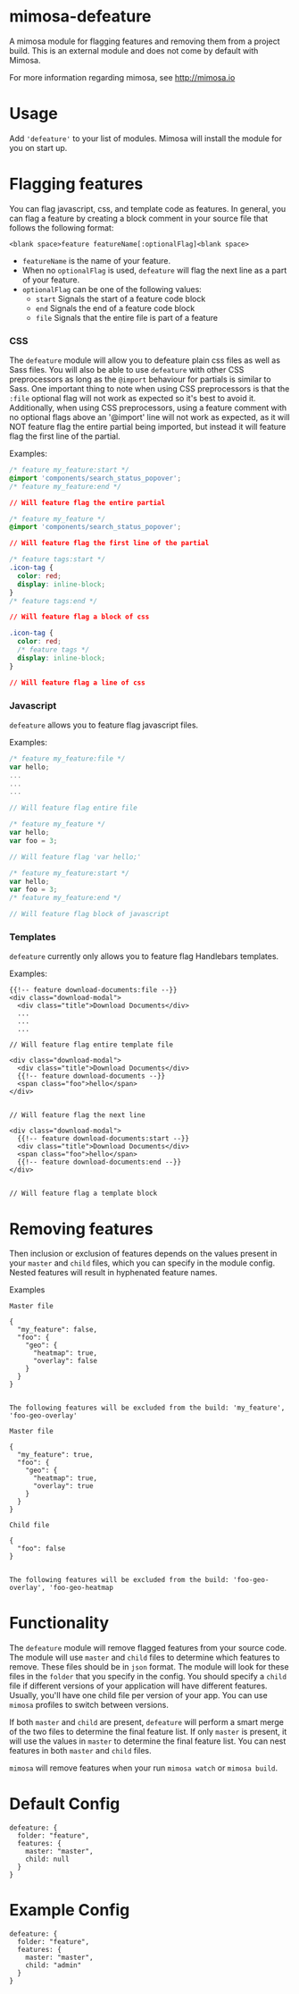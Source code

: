 mimosa-defeature
================

A mimosa module for flagging features and removing them from a project build. This is an external module and does not come by default with Mimosa.

For more information regarding mimosa, see http://mimosa.io

Usage
=====

Add `'defeature'` to your list of modules. Mimosa will install the module for you on start up.

Flagging features
=========================

You can flag javascript, css, and template code as features. In general, you can flag a feature by creating a block comment in your source file that follows the following format:
```
<blank space>feature featureName[:optionalFlag]<blank space>
```

* `featureName` is the name of your feature.
* When no `optionalFlag` is used, `defeature` will flag the next line as a part of your feature.
* `optionalFlag` can be one of the following values:
  * `start` Signals the start of a feature code block
  * `end` Signals the end of a feature code block
  * `file` Signals that the entire file is part of a feature

### CSS ###
The `defeature` module will allow you to defeature plain css files as well as Sass files. You will also be able to use `defeature` with other CSS preprocessors as long as the `@import` behaviour for partials is similar to Sass. One important thing to note when using CSS preprocessors is that the `:file` optional flag will not work as expected so it's best to avoid it. Additionally, when using CSS preprocessors, using a feature comment with no optional flags above an '@import' line will not work as expected, as it will NOT feature flag the entire partial being imported, but instead it will feature flag the first line of the partial.

Examples:

```css
/* feature my_feature:start */
@import 'components/search_status_popover';
/* feature my_feature:end */

// Will feature flag the entire partial
```

```css
/* feature my_feature */
@import 'components/search_status_popover';

// Will feature flag the first line of the partial
```

```css
/* feature tags:start */
.icon-tag {
  color: red;
  display: inline-block;
}
/* feature tags:end */

// Will feature flag a block of css
```

```css
.icon-tag {
  color: red;
  /* feature tags */
  display: inline-block;
}

// Will feature flag a line of css
```

### Javascript ###
`defeature` allows you to feature flag javascript files.

Examples:

```javascript
/* feature my_feature:file */
var hello;
...
...
...

// Will feature flag entire file
```

```javascript
/* feature my_feature */
var hello;
var foo = 3;

// Will feature flag 'var hello;'
```

```javascript
/* feature my_feature:start */
var hello;
var foo = 3;
/* feature my_feature:end */

// Will feature flag block of javascript
```

### Templates ###
`defeature` currently only allows you to feature flag Handlebars templates.

Examples:

```
{{!-- feature download-documents:file --}}
<div class="download-modal">
  <div class="title">Download Documents</div>
  ...
  ...
  ...

// Will feature flag entire template file
```

```
<div class="download-modal">
  <div class="title">Download Documents</div>
  {{!-- feature download-documents --}}
  <span class="foo">hello</span>
</div>


// Will feature flag the next line
```

```
<div class="download-modal">
  {{!-- feature download-documents:start --}}
  <div class="title">Download Documents</div>
  <span class="foo">hello</span>
  {{!-- feature download-documents:end --}}
</div>


// Will feature flag a template block
```

Removing features
=================

Then inclusion or exclusion of features depends on the values present in your `master` and `child` files, which you can specify in the module config. Nested features will result in hyphenated feature names. 

Examples

```
Master file

{
  "my_feature": false,
  "foo": {
    "geo": {
      "heatmap": true,
      "overlay": false
    }
  }
}


The following features will be excluded from the build: 'my_feature', 'foo-geo-overlay'

```


```
Master file

{
  "my_feature": true,
  "foo": {
    "geo": {
      "heatmap": true,
      "overlay": true
    }
  }
}

Child file

{
  "foo": false
}


The following features will be excluded from the build: 'foo-geo-overlay', 'foo-geo-heatmap

```

Functionality
=============

The `defeature` module will remove flagged features from your source code. The module will use `master` and `child` files to determine which features to remove. These files should be in `json` format. The module will look for these files in the `folder` that you specify in the config. You should specify a `child` file if different versions of your application will have different features. Usually, you'll have one child file per version of your app. You can use `mimosa` profiles to switch between versions. 

If both `master` and `child` are present, `defeature` will perform a smart merge of the two files to determine the final feature list. If only `master` is present, it will use the values in `master` to determine the final feature list. You can nest features in both `master` and `child` files.

`mimosa` will remove features when your run `mimosa watch` or `mimosa build`.

Default Config
======

```
defeature: {
  folder: "feature",
  features: {
    master: "master",
    child: null
  }
}
```

Example Config
==============

```
defeature: {
  folder: "feature",
  features: {
    master: "master",
    child: "admin"
  }
}
```


